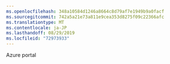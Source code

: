 ```yaml
---
ms.openlocfilehash: 348a10584d1246a8664c8d79af7e1949b9a0facf
ms.sourcegitcommit: 742a5a21e73a811e9cea353d8275f09c22366afc
ms.translationtype: MT
ms.contentlocale: ja-JP
ms.lasthandoff: 08/29/2019
ms.locfileid: "72973933"
---
```

Azure portal
